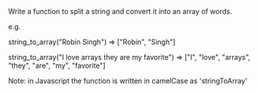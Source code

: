 Write a function to split a string and convert it into an array of words.

e.g.

string_to_array("Robin Singh")
=> ["Robin", "Singh"]

string_to_array("I love arrays they are my favorite")
=> ["I", "love", "arrays", "they", "are", "my", "favorite"]


Note: in Javascript the function is written in camelCase as 'stringToArray'